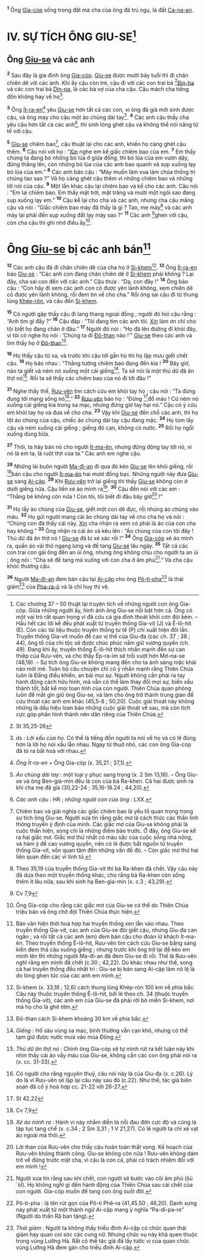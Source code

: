<sup><b>1</b></sup> Ông [Gia-cóp]() sống trong đất mà cha của ông đã trú ngụ, là đất [Ca-na-an]().


# IV. SỰ TÍCH ÔNG GIU-SE[^1]

## Ông [Giu-se]() và các anh
<sup><b>2</b></sup> Sau đây là gia đình ông [Gia-cóp](). [Giu-se]() được mười bảy tuổi thì đi chăn chiên dê với các anh. Khi ấy cậu còn trẻ, cậu đi với các con trai bà [^1*][Bin-ha]() và các con trai bà [Din-pa](), là các bà vợ của cha cậu. Cậu mách cha tiếng đồn không hay về họ[^2].

<sup><b>3</b></sup> Ông [Ít-ra-en]()[^3] yêu [Giu-se]() hơn tất cả các con, vì ông đã già mới sinh được cậu, và ông may cho cậu một áo chùng dài tay[^4]. <sup><b>4</b></sup> Các anh cậu thấy cha yêu cậu hơn tất cả các anh[^5], thì sinh lòng ghét cậu và không thể nói năng tử tế với cậu.

<sup><b>5</b></sup> [Giu-se]() chiêm bao[^6], cậu thuật lại cho các anh, khiến họ càng ghét cậu thêm. <sup><b>6</b></sup> Cậu nói với họ : “[Xin]() nghe em kể giấc chiêm bao của em. <sup><b>7</b></sup> Em thấy chúng ta đang bó những bó lúa ở giữa đồng, thì bó lúa của em vươn dậy, đứng thẳng lên, còn những bó lúa của các anh bao quanh và sụp xuống lạy bó lúa của em.” <sup><b>8</b></sup> Các anh bảo cậu : “Mày muốn làm vua làm chúa thống trị chúng tao sao ?” Và họ càng ghét cậu thêm vì những chiêm bao và những lời nói của cậu. <sup><b>9</b></sup> Một lần khác cậu lại chiêm bao và kể cho các anh. Cậu nói : “Em lại chiêm bao. Em thấy mặt trời, mặt trăng và mười một ngôi sao đang sụp xuống lạy em.” <sup><b>10</b></sup> Cậu kể lại cho cha và các anh, nhưng cha cậu mắng cậu và nói : “Giấc chiêm bao mày đã thấy là gì ? Tao, mẹ mày[^7] và các anh mày lại phải đến sụp xuống đất lạy mày sao ?” <sup><b>11</b></sup> Các anh [^2*]ghen với cậu, còn cha cậu thì ghi nhớ điều ấy[^8].


# Ông [Giu-se]() bị các anh bán[^9]
<sup><b>12</b></sup> Các anh cậu đã đi chăn chiên dê của cha họ ở [Si-khem]()[^10]. <sup><b>13</b></sup> Ông [Ít-ra-en]() bảo [Giu-se]() : “Các anh con đang chăn chiên dê ở [Si-khem]() phải không ? Lại đây, cha sai con đến với các anh.” Cậu thưa : “Dạ, con đây !” <sup><b>14</b></sup> Ông bảo cậu : “Con hãy đi xem các anh con có được yên lành không, xem chiên dê có được yên lành không, rồi đem tin về cho cha.” Rồi ông sai cậu đi từ thung lũng [Khép-rôn](), và cậu đến [Si-khem]().

<sup><b>15</b></sup> Có người gặp thấy cậu đi lang thang ngoài đồng ; người đó hỏi cậu rằng : “Anh tìm gì đấy ?” <sup><b>16</b></sup> Cậu đáp : “Tôi đang tìm các anh tôi. [Xin]() làm ơn chỉ cho tôi biết họ đang chăn ở đâu.” <sup><b>17</b></sup> Người đó nói : “Họ đã lên đường đi khỏi đây, vì tôi có nghe họ nói : ‘Chúng ta đi [Đô-than]() nào !’” [Giu-se]() theo các anh và tìm thấy họ ở [Đô-than]()[^11].

<sup><b>18</b></sup> Họ thấy cậu từ xa, và trước khi cậu tới gần họ thì họ lập mưu giết chết cậu. <sup><b>19</b></sup> Họ bảo nhau : “Thằng tướng chiêm bao đang đến kia ! <sup><b>20</b></sup> Bây giờ, nào ta giết và ném nó xuống một cái giếng[^12]. Ta sẽ nói là một thú dữ đã ăn thịt nó[^13]. Rồi ta sẽ thấy các chiêm bao của nó đi tới đâu !”

<sup><b>21</b></sup> Nghe thấy thế, [Rưu-vên]() tìm cách cứu em khỏi tay họ ; cậu nói : “Ta đừng đụng tới mạng sống nó[^14].” <sup><b>22</b></sup> [Rưu-vên]() bảo họ : “Đừng [^3*]đổ máu ! Cứ ném nó xuống cái giếng kia trong sa mạc, nhưng đừng giơ tay hại nó.” Cậu có ý cứu em khỏi tay họ và đưa về cho cha. <sup><b>23</b></sup> Vậy khi [Giu-se]() đến chỗ các anh, thì họ lột áo chùng của cậu, chiếc áo chùng dài tay cậu đang mặc. <sup><b>24</b></sup> Họ túm lấy cậu và ném xuống cái giếng ; giếng đó cạn, không có nước. <sup><b>25</b></sup> Rồi họ ngồi xuống dùng bữa.

<sup><b>27</b></sup> Thôi, ta hãy bán nó cho người [Ít-ma-ên](), nhưng đừng động tay tới nó, vì nó là em ta, là ruột thịt của ta.” Các anh em nghe cậu.

<sup><b>28</b></sup> Những lái buôn người [Ma-đi-an]() đi qua đó kéo [Giu-se]() lên khỏi giếng, rồi [^4*]bán cậu cho người [Ít-ma-ên]() hai mươi đồng bạc. Những người này đưa [Giu-se]() sang [Ai-cập](). <sup><b>29</b></sup> Khi [Rưu-vên]() trở lại giếng thì thấy [Giu-se]() không còn ở dưới giếng nữa. Cậu liền xé áo mình ra[^17]. <sup><b>30</b></sup> Cậu đến nói với các em : “Thằng bé không còn nữa ! Còn tôi, tôi biết đi đâu bây giờ[^18] !”

<sup><b>31</b></sup> Họ lấy áo chùng của [Giu-se](), giết một con dê đực, rồi nhúng áo chùng vào máu. <sup><b>32</b></sup> Họ gửi người mang cái áo chùng dài tay về cho cha họ và nói : “Chúng con đã thấy cái này. [Xin]() cha nhận ra xem có phải là áo của con cha hay không.” <sup><b>33</b></sup> Ông nhận ra cái áo và kêu lên : “Áo chùng của con tôi đây ! Thú dữ đã ăn thịt nó ! [Giu-se]() đã bị xé xác rồi !” <sup><b>34</b></sup> Ông [Gia-cóp]() xé áo mình ra, quấn áo vải thô ngang lưng và để tang [Giu-se]() lâu ngày. <sup><b>35</b></sup> Tất cả các con trai con gái ông đến an ủi ông, nhưng ông không chịu cho người ta an ủi ; ông nói : “Cha sẽ để tang mà xuống với con cha ở âm phủ[^19].” Và cha cậu khóc thương cậu.

<sup><b>36</b></sup> Người [Ma-đi-an]() đem bán cậu tại [Ai-cập]() cho ông [Pô-ti-pha]()[^20] là thái giám[^21] của [Pha-ra-ô]() và là chỉ huy thị vệ.

[^1]: Các chương 37 – 50 thuật lại truyện tích về những người con ông Gia-cóp. Giữa những người ấy, hình ảnh ông Giu-se nổi bật hơn cả. Ông có một vai trò rất quan trọng vì đã cứu cả gia đình thoát khỏi cơn đói kém. – Hầu hết các lời kể đều phát xuất từ truyền thống Gia-vít (J) và Ê-lô-hít (E). Còn các tài liệu thuộc truyền thống tư tế (P) chỉ xuất hiện đôi lần. Truyền thống Gia-vít muốn đề cao vị thế của Giu-đa (các ch. 37 ; 38 ; 44), ông tổ của chi tộc sẽ được chúc phúc nắm giữ vương quyền (ch. 49). Đang khi ấy, truyền thống Ê-lô-hít thích nhấn mạnh đến sự can thiệp của Rưu-vên, và cho thấy Ép-ra-im sẽ trổi vượt hơn Mơ-na-se (48,19). – Sự tích ông Giu-se không mang đến cho ta ánh sáng mặc khải nào mới mẻ. Toàn bộ câu chuyện chỉ có ý nhấn mạnh rằng Thiên Chúa luôn là Đấng điều khiển, an bài mọi sự. Người không cần phải ra tay hành động cách hữu hình, mà vẫn có thể làm thay đổi mọi sự, biến xấu thành tốt, bất kể mọi toan tính của con người. Thiên Chúa quan phòng luôn để mắt gìn giữ ông Giu-se, và làm cho ông trở thành trung gian để cứu thoát các anh em khác (45,5-8 ; 50,20). Cuộc giải thoát này không những là dấu hiệu loan báo những cuộc giải thoát về sau, mà còn tích cực góp phần hình thành nên dân riêng của Thiên Chúa.
[^2]: ds : *Lời xấu của họ*. Có thể là tiếng đồn người ta nói về họ và có lẽ đúng hơn là lời họ nói xấu lẫn nhau. Ngay từ thuở nhỏ, các con ông Gia-cóp đã tỏ ra bất hoà với nhau.
[^3]: *Ông Ít-ra-en* = Ông Gia-cóp (x. 35,21 ; 37,1).
[^4]: *Áo chùng dài tay* : một loại y phục sang trọng (x. 2 Sm 13,18). – Ông Giu-se và ông Ben-gia-min đều là con của bà Ra-khen. Cả hai được sinh ra khi cha mẹ đã già (30,22-24 ; 35,16-18.24 ; 44,20).
[^5]: *Các anh cậu* : HR ; *những người con của ông* : LXX.
[^6]: Chiêm bao và giải nghĩa các giấc chiêm bao là yếu tố quan trọng trong sự tích ông Giu-se. Người xưa tin rằng giấc mơ là cách thức các thần linh thông truyền ý định của mình. Các giấc mơ của Giu-se không phải là cuộc thần hiện, song chỉ là những điềm báo trước. Ở đây, ông Giu-se kể ra hai giấc mơ. Giấc mơ thứ nhất có màu sắc của cuộc sống nhà nông, và hàm ý đề cao vương quyền, nên có lẽ được bắt nguồn từ truyền thống Gia-vít, vốn quan tâm đến những vấn đề đó. – Còn giấc mơ thứ hai liên quan đến các vì tinh tú.
[^7]: Theo 35,19 của truyền thống Gia-vít thì bà Ra-khen đã chết. Vậy câu này đã dựa theo một truyền thống khác, cho rằng bà Ra-khen còn sống thêm ít lâu nữa, sau khi sinh hạ Ben-gia-min (x. c.3 ; 43,29).
[^8]: Ông Gia-cóp cho rằng các giấc mơ của Giu-se có thể do Thiên Chúa triệu báo và ông chờ đợi Thiên Chúa thực hiện.
[^9]: Bản văn hiện thời hoà hợp hai truyền thống xen lẫn vào nhau. Theo truyền thống Gia-vít, các anh của Giu-se đòi giết cậu, nhưng Giu-đa can ngăn ; và rồi tất cả các anh (em) đem bán cậu cho đoàn lữ khách Ít-ma-ên. Theo truyền thống Ê-lô-hít, Rưu-vên tìm cách cứu Giu-se bằng sáng kiến đem thả cậu xuống giếng ; nhưng trước khi ông trở lại để kéo em mình lên thì những người Ma-đi-an đã đem Giu-se đi rồi. Thế là Rưu-vên nghĩ rằng em mình đã chết (c.30 ; 42,22). Dù khác nhau như thế, song cả hai truyền thống đều nhất trí : Giu-se bị bán sang Ai-cập làm nô lệ là do lòng ghen tức của các anh em mình.
[^10]: Si-khem (x. 33,18 ; 12,6) cách thung lũng Khép-rôn 100 km về phía bắc. Câu này thuộc truyền thống Ê-lô-hít, bởi lẽ theo ch. 34 (thuộc truyền thống Gia-vít), các anh em của Giu-se đã phải rời bỏ miền Si-khem, nơi mà họ cho là ghê tởm.
[^11]: Đô-than cách Si-khem khoảng 30 km về phía bắc.
[^12]: *Giếng* : Hố sâu vùng sa mạc, bình thường vẫn cạn khô, nhưng có thể tạm giữ được nước mưa vào mùa Đông.
[^13]: *Thú dữ ăn thịt nó* : Chính ông Gia-cóp sẽ tự mình rút ra kết luận này khi nhìn thấy cái áo vấy máu của Giu-se, không cần các con ông phải nói ra (x. cc. 31-33).
[^14]: Có người cho rằng nguyên thuỷ, câu nói này là của Giu-đa (x. c.26). Lý do là vì Rưu-vên sẽ lập lại câu này sau đó (c.22). Như thế, tác giả biên soạn đã cố ý hoà hợp cc. 21-22 với 26-27.
[^17]: *Xé áo mình ra* : Hành vi này nhằm diễn tả nỗi đau đớn cực độ và cũng là tập tục tang chế (x. c.34 ; 2 Sm 3,31 ; 1 V 21,27). Có lẽ người ta chỉ xé vạt áo ngoài mà thôi.
[^18]: Lời than của Rưu-vên cho thấy cậu hoàn toàn thất vọng. Kế hoạch của Rưu-vên không thành công. Giu-se không còn nữa ! Rưu-vên không dám trở về đứng trước mặt cha, vì cậu là con cả, phải có trách nhiệm đối với em mình !
[^19]: Người xưa tin rằng sau khi chết, con người sẽ bước vào cõi âm phủ (šü´öl). Họ không nghĩ gì đến hành động của Thiên Chúa sau cái chết của con người. Gia-cóp muốn để tang con ông suốt đời.
[^20]: Pô-ti-pha : là tên rút gọn của Pô-ti Phê-ra (41,45.50 ; 46,20). Danh xưng này phát xuất từ một thành ngữ Ai-cập mang ý nghĩa “Pa-di-pa-re” (Người do thần Râ ban tặng).
[^21]: *Thái giám* : Người ta không thấy triều đình Ai-cập có chức quan thái giám hay quan coi sóc các cung nữ. Nhưng chức vụ này khá quen thuộc trong vùng Lưỡng Hà. Rất có thể tác giả đã lấy tước vị của quan chức vùng Lưỡng Hà đem gán cho triều đình Ai-cập.
[^1*]: St 35,25-26
[^2*]: Cv 7,9
[^3*]: St 42,22
[^4*]: Cv 7,9